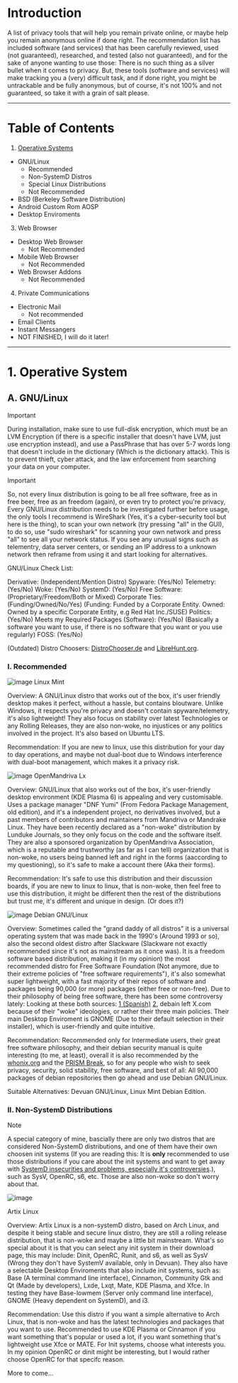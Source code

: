 # Introduction

A list of privacy tools that will help you remain private online, or maybe help you remain anonymous online if done right. The recommendation list has included software (and services)
that has been carefully reviewed, used (not guaranteed), researched, and tested (also not guaranteed), and for the sake of anyone wanting to use those: There is no such thing as a silver bullet when it comes to privacy.
But, these tools (software and services) will make tracking you a (very) difficult task, and if done right, you might be untrackable and be fully anonymous, but of course, it's not 100% and not guaranteed, so take it with a grain of salt please.

-----

# Table of Contents
1. [Operative Systems](#1.-operative-system)
  - GNU/Linux
    - Recommended
    - Non-SystemD Distros
    - Special Linux Distributions
    - Not Recommended
  - BSD (Berkeley Software Distribution)
  - Android Custom Rom AOSP
  - Desktop Enviroments
3. Web Browser
  - Desktop Web Browser
    - Not Recommended
  - Mobile Web Browser
    - Not Recommended
  - Web Browser Addons
    - Not Recommended
  4. Private Communications
  - Electronic Mail
    - Not recommended
  - Email Clients
  - Instant Messangers
  - NOT FINISHED, I will do it later!

-----

# 1. Operative System
## A. GNU/Linux

> [!IMPORTANT]
> During installation, make sure to use full-disk encryption, which must be an LVM Encryption (if there is a specific installer that doesn't have LVM, just use encryption instead), and use a PassPhrase that has over 5-7 words long that doesn't include in the dictionary (Which is the dictionary attack). This is to prevent thieft, cyber attack, and the law enforcement from searching your data on your computer.

> [!IMPORTANT]
> So, not every linux distribution is going to be all free software, free as in free beer, free as an freedom (again), or even try to protect you're privacy, Every GNU/Linux distribution needs to be investigated further before usage, the only tools I recommend is WireShark (Yes, it's a cyber-security tool but here is the thing), to scan your own network (try pressing "all" in the GUI), to do so, use "sudo wireshark" for scanning your own network and press "all" to see all your network status. If you see any unusual signs such as telementry, data server centers, or sending an IP address to a unknown network then reframe from using it and start looking for alternatives.   

GNU/Linux Check List:

Derivative: (Independent/Mention Distro)
Spyware: (Yes/No)
Telemetry: (Yes/No)
Woke: (Yes/No)
SystemD: (Yes/No)
Free Software: (Proprietary/Freedom/Both or Mixed)
Corporate Ties: (Funding/Owned/No/Yes) (Funding: Funded by a Corporate Entity. Owned: Owned by a specific Corporate Entity, e.g Red Hat Inc./SUSE)
Politics: (Yes/No)
Meets my Required Packages (Software): (Yes/No) (Basically a software you want to use, if there is no software that you want or you use regularly)
FOSS: (Yes/No)

(Outdated) Distro Choosers: [DistroChooser.de](https://distrochooser.de/) and [LibreHunt.org](https://librehunt.org/).

### I. Recommended
![image](https://github.com/user-attachments/assets/1ffe653d-d35b-4239-ae8d-e3d00283e21f)
Linux Mint

Overview: A GNU/Linux distro that works out of the box, it's user friendly desktop makes it perfect, without a hassle, but contains bloutware. Unlike Windows, it respects you're privacy and doesn't contain spyware/telemetry, it's also lightweight! They also focus on stability over latest Technologies or any Rolling Releases, they are also non-woke, no injustices or any politics involved in the project. It's also based on Ubuntu LTS.

Recommendation: If you are new to linux, use this distribution for your day to day operations, and maybe not dual-boot due to Windows interference with dual-boot management, which makes it a privacy risk. 

![image](https://github.com/user-attachments/assets/77ffdc48-d540-4080-a6b4-db0e2ee0983f)
OpenMandriva Lx

Overview: GNU/Linux that also works out of the box, it's user-friendly desktop environment (KDE Plasma 6) is appealing and very customisable. Uses a package manager "DNF Yumi" (From Fedora Package Management, old edition), and it's a independent project, no derivatives involved, but a past members of contributors and maintainers from Mandriva or Mandrake Linux. They have been recently declared as a "non-woke" distribution by Lunduke Journals, so they only focus on the code and the software itself. They are also a sponsored organization by OpenMandriva Association, which is a reputable and trustworthy (as far as I can tell) organization that is non-woke, no users being banned left and right in the forms (aaccording to my questioning), so it's safe to make a account there
(Aka their forms).

Recommendation: It's safe to use this distribution and their discussion boards, if you are new to linux to linux, that is non-woke, then feel free to use this distribution, it might be different then the rest of the distributions but trust me, it's different and unique in design. (Or does it?)

![image](https://github.com/user-attachments/assets/ddebb8d9-b5a4-4336-9fa3-a66d5c6646c7)
Debian GNU/Linux

Overview: Sometimes called the "grand daddy of all distros" it is a universal operating system that was made back in the 1990's (Around 1993 or so), also the second oldest distro after Slackware (Slackware not exactly recommended since it's not as mainstream as it once was). It is a freedom software based distribution, making it (in my opinion) the most recommended distro for Free Software Foundation (Not anymore, due to their extreme policies of "free software requirements"), it's also somewhat super lightweight, with a fast majority of their repos of software and packages being 90,000 (or more) packages (either free or non-free). Due to their philosophy of being free software, there has been some controversy lately: Looking at these both sources: [1 (Spanish)](https://laboratoriolinux.es/index.php/-noticias-mundo-linux-/distribuciones/37447-debian-abandona-x-una-decision-peligrosa-para-el-proyecto.html?highlight=WzIwMjJd) [2](https://lunduke.substack.com/p/debian-linux-doubles-down-on-wokeness), debain left X.com because of their "woke" ideologies, or rather their three main policies. Their main Desktop Enviroment is GNOME (Due to their default selection in their installer), which is user-friendly and quite intuitive.

Recommendation: Recommended only for Intermediate users, their great free software philosophy, and their debian security manual is quite interesting (to me, at least), overall it is also recommended by the [whonix.org](https://www.whonix.org/wiki/Host_Operating_System_Selection) and the [PRISM Break](https://prism-break.org/en/categories/gnu-linux/#operating-systems), so for any people who wish to seek privacy, security, solid stability, free software, and best of all: All 90,000 packages of debian repositories then go ahead and use Debian GNU/Linux.

Suitable Alternatives: Devuan GNU/Linux, Linux Mint Debian Edition.

### II. Non-SystemD Distributions

> [!NOTE]
> A special category of mine, bascially there are only two distros that are considered Non-SystemD distributions, and one of them have their own choosen init systems (If you are reading this: It is **only** recommended to use those distributions if you care about the init systems and want to get away with [SystemD insecurities and problems, especially it's controversies](https://en.wikipedia.org/wiki/Systemd).), such as SysV, OpenRC, s6, etc. Those are also non-woke so don't worry about that.

![image](https://github.com/user-attachments/assets/5efcf627-595f-462f-8bcd-72bc1eec02b6)

Artix Linux

Overview: Artix Linux is a non-systemD distro, based on Arch Linux, and despite it being stable and secure linux distro, they are still a rolling release distribution, that is non-woke and maybe a little bit mainstream. What's so special about it is that you can select any init system in their download page, this may include: Dinit, OpenRC, Runit, and s6, as well as SysV (Wrong they don't have SystemV available, only in Devuan). They also have a selectable Desktop Enviroments that also include init systems, such as: Base (A terminal command line interface), Cinnamon, Community Gtk and Qt (Made by developers), Lxde, Lxqt, Mate, KDE Plasma, and Xfce. In testing they have Base-lowmem (Server only command line interface), GNOME (Heavy dependent on SystemD), and i3.

Recommendation: Use this distro if you want a simple alternative to Arch Linux, that is non-woke and has the latest technologies and packages that you want to use. Recommended to use KDE Plasma or Cinnamon if you want something that's popular or used a lot, if you want something that's lightweight use Xfce or MATE. For Init systems, choose what interests you. In my opinion OpenRC or dinit might be interesting, but I would rather choose OpenRC for that specifc reason.

More to come...

